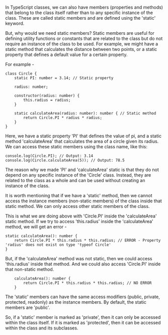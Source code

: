 In TypeScript classes, we can also have members (properties and methods) that belong to the class itself rather than to any specific instance of the class. These are called static members and are defined using the 'static' keyword.

But, why would we need static members? Static members are useful for defining utility functions or constants that are related to the class but do not require an instance of the class to be used. For example, we might have a static method that calculates the distance between two points, or a static property that defines a default value for a certain property.

For example -

    class Circle {
        static PI: number = 3.14; // Static property

        radius: number;

        constructor(radius: number) {
            this.radius = radius;
        }

        static calculateArea(radius: number): number { // Static method
            return Circle.PI * radius * radius;
        }
    }

Here, we have a static property 'PI' that defines the value of pi, and a static method 'calculateArea' that calculates the area of a circle given its radius. We can access these static members using the class name, like this:

    console.log(Circle.PI); // Output: 3.14
    console.log(Circle.calculateArea(5)); // Output: 78.5

The reason why we made 'PI' and 'calculateArea' static is that they do not depend on any specific instance of the 'Circle' class. Instead, they are related to the class as a whole and can be used without creating an instance of the class.

It is worth mentioning that if we have a 'static' method, then we cannot access the instance members (non-static members) of the class inside that static method. We can only access other static members of the class.

This is what we are doing above with 'Circle.PI' inside the 'calculateArea' static method. If we try to access 'this.radius' inside the 'calculateArea' method, we will get an error - 

    static calculateArea(): number {
        return Circle.PI * this.radius * this.radius; // ERROR - Property 'radius' does not exist on type 'typeof Circle'
    }

But, if the 'calculateArea' method was not static, then we could access 'this.radius' inside that method. And we could also access 'Circle.PI' inside that non-static method.

        calculateArea(): number {
            return Circle.PI * this.radius * this.radius; // NO ERROR
        }

The 'static' members can have the same access modifiers (public, private, protected, readonly) as the instance members. By default, the static members are 'public'.

So, if a 'static' member is marked as 'private', then it can only be accessed within the class itself. If it is marked as 'protected', then it can be accessed within the class and its subclasses.
